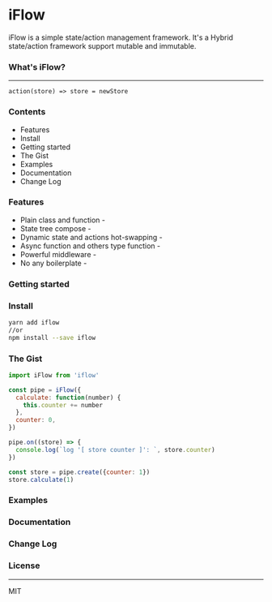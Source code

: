 # iFlow
iFlow is a simple state/action management framework. It's a Hybrid state/action framework support mutable and immutable.

### What's iFlow?

---
    action(store) => store = newStore

### Contents
* Features
* Install
* Getting started
* The Gist
* Examples
* Documentation
* Change Log

### Features
* Plain class and function -
* State tree compose -
* Dynamic state and actions hot-swapping -
* Async function and others type function - 
* Powerful middleware -
* No any boilerplate -

### Getting started

### Install
```bash
yarn add iflow
//or
npm install --save iflow
```

### The Gist
```javascript
import iFlow from 'iflow'

const pipe = iFlow({
  calculate: function(number) {
    this.counter += number
  },
  counter: 0,
})

pipe.on((store) => {
  console.log(`log '[ store counter ]': `, store.counter)
})

const store = pipe.create({counter: 1})
store.calculate(1)
```

### Examples

### Documentation

### Change Log

### License

---
MIT
